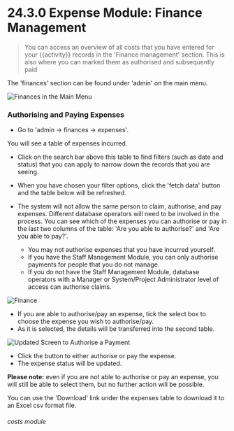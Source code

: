# 24.3.0 Expense Module: Finance Management

> You can access an overview of all costs that you have entered for your {{activity}} records in the 'Finance management' section. This is also where you can marked them as authorised and subsequently paid



The 'finances' section can be found under 'admin' on the main menu. 

![Finances in the Main Menu](24.3.0a.png)

### Authorising and Paying Expenses

- Go to 'admin -> finances -> expenses'.

You will see a table of expenses incurred. 

   - Click on the search bar above this table to find filters (such as date and status) that you can apply to narrow down the records that you are seeing. 
   - When you have chosen your filter options, click the 'fetch data' button and the table below will be refreshed.
- The system will not allow the same person to claim, authorise, and pay expenses. Different database operators will need to be involved in the process.  You can see which of the expenses you can authorise or pay in the last two columns of the table: 'Are you able to authorise?' and 'Are you able to pay?'.   
   
   - You may not authorise expenses that you have incurred yourself.
   - If you have the Staff Management Module, you can only authorise payments for people that you do not manage. 
   - If you do not have the Staff Management Module, database operators with a Manager or System/Project Administrator level of access can authorise claims.

![Finance](203a.jpg)

- If you are able to authorise/pay an expense, tick the select box to choose the expense you wish to authorise/pay. 
- As it is selected, the details will be transferred into the second table. 

![Updated Screen to Authorise a Payment](24.3.0b.png)

- Click the button to either authorise or pay the expense. 
- The expense status will be updated.

**Please note:** even if you are not able to authorise or pay an expense, you will still be able to select them, but no further action will be possible.

You can use the 'Download' link under the expenses table to download it to an Excel csv format file.


###### costs module
